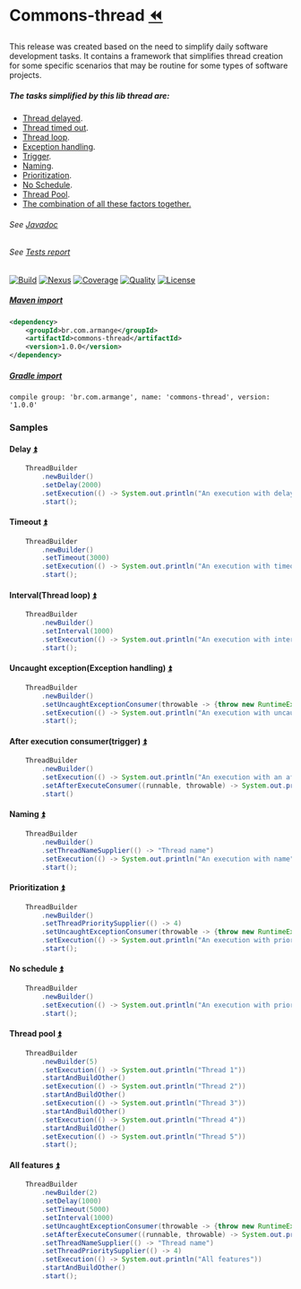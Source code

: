# Commons-thread [:rewind:](https://github.com/armange/j-commons)

This release was created based on the need to simplify daily software development tasks. It contains a framework that simplifies thread creation for some specific scenarios that may be routine for some types of software projects.

<a name="summary"></a>

##### The tasks simplified by this lib thread are:
- [Thread delayed](#delay).
- [Thread timed out](#timeout).
- [Thread loop](#interval).
- [Exception handling](#uncaughtexception).
- [Trigger](#afterexecution).
- [Naming](#naming).
- [Prioritization](#prioritization).
- [No Schedule](#noschedule).
- [Thread Pool](#threadpool).
- [The combination of all these factors together.](#allfeatures)

###### See [Javadoc](https://armange.github.io/j-commons/commons-thread/javadoc)
###### See [Tests report](https://armange.github.io/j-commons/commons-thread/test)

[![Build][buildbadge]](https://github.com/armange/j-commons/commits/master) 
[![Nexus][nexusbadge]](https://search.maven.org/artifact/br.com.armange/commons-thread) 
[![Coverage][coveragebadge]](https://sonarcloud.io/dashboard?id=armange_j-commons-commons-thread) 
[![Quality][qualitybadge]](https://sonarcloud.io/dashboard?id=armange_j-commons-commons-thread) 
[![License][licensebadge]](https://github.com/armange/j-commons/blob/development/LICENSE)

[buildbadge]: https://img.shields.io/github/workflow/status/armange/j-commons/Java%20CI?style=for-the-badge "Build Status"
[nexusbadge]: https://img.shields.io/nexus/r/br.com.armange/commons-thread?server=https%3A%2F%2Foss.sonatype.org&style=for-the-badge 
[coveragebadge]: https://img.shields.io/sonar/coverage/armange_j-commons-commons-thread?server=https%3A%2F%2Fsonarcloud.io&style=for-the-badge 
[qualitybadge]: https://img.shields.io/sonar/quality_gate/armange_j-commons-commons-thread?server=https%3A%2F%2Fsonarcloud.io&style=for-the-badge
[licensebadge]: https://img.shields.io/github/license/armange/j-commons?style=for-the-badge

##### [Maven import](https://search.maven.org/artifact/br.com.armange/commons-thread)

```xml
<dependency>
    <groupId>br.com.armange</groupId>
    <artifactId>commons-thread</artifactId>
    <version>1.0.0</version>
</dependency>
```

##### [Gradle import](https://search.maven.org/artifact/br.com.armange/commons-thread)

```
compile group: 'br.com.armange', name: 'commons-thread', version: '1.0.0'
```

### Samples

<a name="delay"></a>

#### Delay [:arrow_double_up:](#summary)
```java
    ThreadBuilder
        .newBuilder()
        .setDelay(2000)
        .setExecution(() -> System.out.println("An execution with delay"))
        .start();
```

<a name="timeout"></a>

#### Timeout [:arrow_double_up:](#summary)
```java
    ThreadBuilder
        .newBuilder()
        .setTimeout(3000)
        .setExecution(() -> System.out.println("An execution with timeout"))
        .start();
```

<a name="interval"></a>

#### Interval(Thread loop) [:arrow_double_up:](#summary)
```java
    ThreadBuilder
        .newBuilder()
        .setInterval(1000)
        .setExecution(() -> System.out.println("An execution with interval"))
        .start();
```

<a name="uncaughtexception"></a>

#### Uncaught exception(Exception handling) [:arrow_double_up:](#summary)
```java
    ThreadBuilder
        .newBuilder()
        .setUncaughtExceptionConsumer(throwable -> {throw new RuntimeException(throwable);})
        .setExecution(() -> System.out.println("An execution with uncaught exception"))
        .start();
```

<a name="afterexecution"></a>

#### After execution consumer(trigger) [:arrow_double_up:](#summary)
```java
    ThreadBuilder
        .newBuilder()
        .setExecution(() -> System.out.println("An execution with an after-execution consumer"))
        .setAfterExecuteConsumer((runnable, throwable) -> System.out.println("The thread has already been finished"))
        .start()
```

<a name="naming"></a>

#### Naming [:arrow_double_up:](#summary)
```java
    ThreadBuilder
        .newBuilder()
        .setThreadNameSupplier(() -> "Thread name")
        .setExecution(() -> System.out.println("An execution with name"))
        .start();
```

<a name="prioritization"></a>

#### Prioritization [:arrow_double_up:](#summary)
```java
    ThreadBuilder
        .newBuilder()
        .setThreadPrioritySupplier(() -> 4)
        .setUncaughtExceptionConsumer(throwable -> {throw new RuntimeException(throwable);})
        .setExecution(() -> System.out.println("An execution with priority"))
        .start();
```

<a name="noschedule"></a>

#### No schedule [:arrow_double_up:](#summary)
```java
    ThreadBuilder
        .newBuilder()
        .setExecution(() -> System.out.println("An execution with priority"))
        .start();
```

<a name="threadpool"></a>

#### Thread pool [:arrow_double_up:](#summary)
```java
    ThreadBuilder
        .newBuilder(5)
        .setExecution(() -> System.out.println("Thread 1"))
        .startAndBuildOther()
        .setExecution(() -> System.out.println("Thread 2"))
        .startAndBuildOther()
        .setExecution(() -> System.out.println("Thread 3"))
        .startAndBuildOther()
        .setExecution(() -> System.out.println("Thread 4"))
        .startAndBuildOther()
        .setExecution(() -> System.out.println("Thread 5"))
        .start();
```
<a name="allfeatures"></a>

#### All features [:arrow_double_up:](#summary)
```java
    ThreadBuilder
        .newBuilder(2)
        .setDelay(1000)
        .setTimeout(5000)
        .setInterval(1000)
        .setUncaughtExceptionConsumer(throwable -> {throw new RuntimeException(throwable);})
        .setAfterExecuteConsumer((runnable, throwable) -> System.out.println("The thread has already been finished"))
        .setThreadNameSupplier(() -> "Thread name")
        .setThreadPrioritySupplier(() -> 4)
        .setExecution(() -> System.out.println("All features"))
        .startAndBuildOther()
        .start();
```